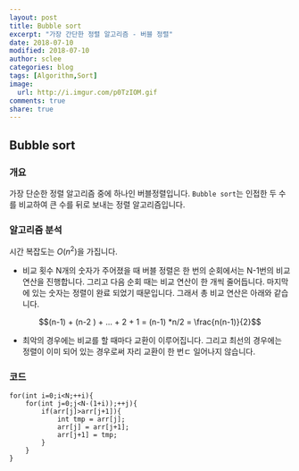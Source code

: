 ```yaml
---
layout: post
title: Bubble sort
excerpt: "가장 간단한 정렬 알고리즘 - 버블 정렬"
date: 2018-07-10
modified: 2018-07-10
author: sclee
categories: blog
tags: [Algorithm,Sort]
image:
  url: http://i.imgur.com/p0TzIOM.gif
comments: true
share: true
---
```



##   Bubble sort

### 개요

가장 단순한 정렬 알고리즘 중에 하나인 버블정렬입니다. `Bubble sort`는 인접한 두 수를 비교하여 큰 수를 뒤로 보내는 정렬 알고리즘입니다.


### 알고리즘 분석

시간 복잡도는 $O(n^2)$을 가집니다. 

 - 비교 횟수
N개의 숫자가 주어졌을 때 버블 정렬은 한 번의 순회에서는 N-1번의 비교 연산을 진행합니다. 그리고 다음 순회 때는 비교 연산이 한 개씩 줄어듭니다. 마지막에 있는 숫자는 정렬이 완료 되었기 때문입니다. 그래서 총 비교 연산은 아래와 같습니다.

$$(n-1) + (n-2 ) + ... + 2 + 1 = (n-1) *n/2 = \frac{n(n-1)}{2}$$

- 최악의 경우에는 비교를 할 때마다 교환이 이루어집니다. 그리고 최선의 경우에는 정렬이 이미 되어 있는 경우로써 자리 교환이 한 번ㄷ 일어나지 않습니다.


### 코드

```
for(int i=0;i<N;++i){
	for(int j=0;j<N-(1+i));++j){
		if(arr[j]>arr[j+1]){
			int tmp = arr[j];
			arr[j] = arr[j+1];
			arr[j+1] = tmp;
		}
	}
}
```
